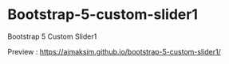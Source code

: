 # Bootstrap-5-custom-slider1
Bootstrap 5  Custom Slider1

Preview : https://aimaksim.github.io/bootstrap-5-custom-slider1/
